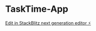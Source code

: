 # TaskTime-App

[Edit in StackBlitz next generation editor ⚡️](https://stackblitz.com/~/github.com/EnmanuelReynoso23/TaskTime-App)